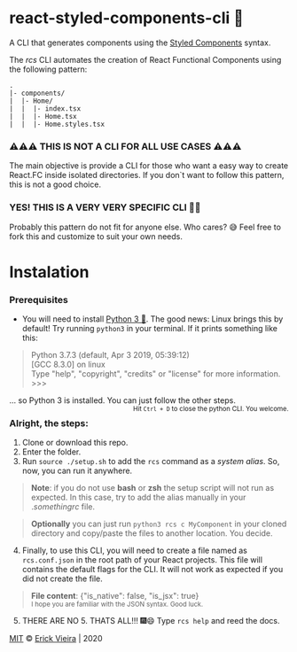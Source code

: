 # react-styled-components-cli 💅
A CLI that generates components using the [Styled Components](https://styled-components.com) syntax.

The *rcs* CLI automates the creation of React Functional Components using the following pattern:  
<pre><code>.
|- components/  
|  |- Home/
|  |  |- index.tsx  
|  |  |- Home.tsx  
|  |  |- Home.styles.tsx
</code></pre>

### ⚠️⚠️⚠️ THIS IS NOT A CLI FOR ALL USE CASES ⚠️⚠️⚠️
The main objective is provide a CLI for those who want a easy way to create React.FC inside isolated directories. If you don`t want to follow this pattern, this is not a good choice.  

### YES! THIS IS A VERY **VERY** SPECIFIC CLI 🤷‍♂
Probably this pattern do not fit for anyone else. Who cares? 😅 Feel free to fork this and customize to suit your own needs.

# Instalation
### Prerequisites
- You will need to install [Python 3 🐍](https://www.python.org/downloads/). The good news: Linux brings this by default! Try running `python3` in your terminal. If it prints something like this:
> Python 3.7.3 (default, Apr  3 2019, 05:39:12)   
[GCC 8.3.0] on linux  
Type "help", "copyright", "credits" or "license" for more information.  
\>>>  
  
... so Python 3 is installed. You can just follow the other steps.  
<small style="float: right;">Hit `Ctrl + D` to close the python CLI. You welcome.</small>  

### Alright, the steps:
1. Clone or download this repo.
2. Enter the folder.
3. Run `source ./setup.sh` to add the `rcs` command as a _system alias_. So, now, you can run it anywhere.
> **Note**: if you do not use **bash** or **zsh** the setup script will not run as expected. In this case, try to add the alias manually in your ._somethingrc_ file.

> **Optionally** you can just run `python3 rcs c MyComponent` in your cloned directory and copy/paste the files to another location. You decide.
  
4. Finally, to use this CLI, you will need to create a file named as `rcs.conf.json` in the root path of your React projects. This file will contains the default flags for the CLI. It will not work as expected if you did not create the file.
> **File content**: {"is_native": false, "is_jsx": true}  
<small>I hope you are familiar with the JSON syntax. Good luck.</small>

5. THERE ARE NO 5. THATS ALL!!! 🎆😄 Type `rcs help` and reed the docs.

[MIT](https://opensource.org/licenses/MIT) © [Erick Vieira](erickvieira.dev) | 2020